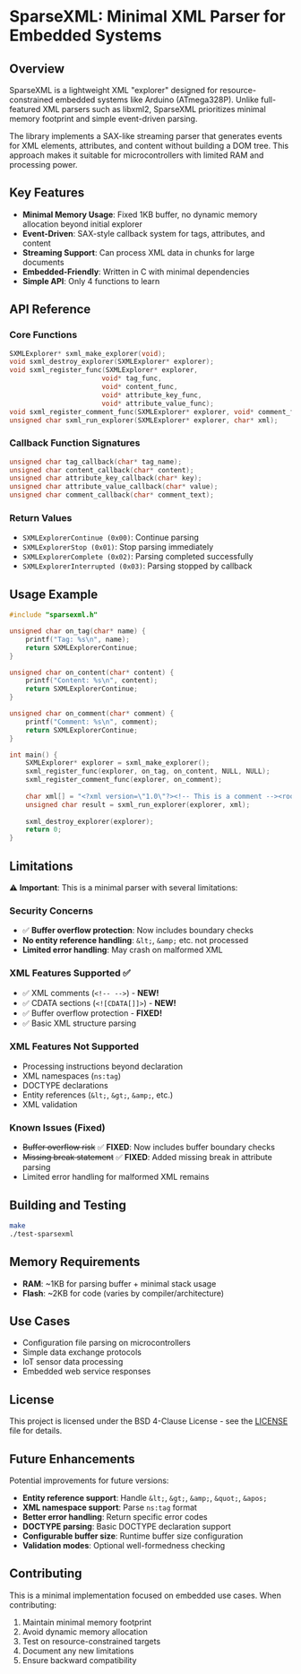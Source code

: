# SparseXML: Minimal XML Parser for Embedded Systems

## Overview
SparseXML is a lightweight XML "explorer" designed for resource-constrained embedded systems like Arduino (ATmega328P). Unlike full-featured XML parsers such as libxml2, SparseXML prioritizes minimal memory footprint and simple event-driven parsing.

The library implements a SAX-like streaming parser that generates events for XML elements, attributes, and content without building a DOM tree. This approach makes it suitable for microcontrollers with limited RAM and processing power.

## Key Features
- **Minimal Memory Usage**: Fixed 1KB buffer, no dynamic memory allocation beyond initial explorer
- **Event-Driven**: SAX-style callback system for tags, attributes, and content
- **Streaming Support**: Can process XML data in chunks for large documents
- **Embedded-Friendly**: Written in C with minimal dependencies
- **Simple API**: Only 4 functions to learn

## API Reference

### Core Functions
```c
SXMLExplorer* sxml_make_explorer(void);
void sxml_destroy_explorer(SXMLExplorer* explorer);
void sxml_register_func(SXMLExplorer* explorer, 
                       void* tag_func, 
                       void* content_func, 
                       void* attribute_key_func, 
                       void* attribute_value_func);
void sxml_register_comment_func(SXMLExplorer* explorer, void* comment_func);
unsigned char sxml_run_explorer(SXMLExplorer* explorer, char* xml);
```

### Callback Function Signatures
```c
unsigned char tag_callback(char* tag_name);
unsigned char content_callback(char* content);
unsigned char attribute_key_callback(char* key);
unsigned char attribute_value_callback(char* value);
unsigned char comment_callback(char* comment_text);
```

### Return Values
- `SXMLExplorerContinue (0x00)`: Continue parsing
- `SXMLExplorerStop (0x01)`: Stop parsing immediately
- `SXMLExplorerComplete (0x02)`: Parsing completed successfully
- `SXMLExplorerInterrupted (0x03)`: Parsing stopped by callback

## Usage Example
```c
#include "sparsexml.h"

unsigned char on_tag(char* name) {
    printf("Tag: %s\n", name);
    return SXMLExplorerContinue;
}

unsigned char on_content(char* content) {
    printf("Content: %s\n", content);
    return SXMLExplorerContinue;
}

unsigned char on_comment(char* comment) {
    printf("Comment: %s\n", comment);
    return SXMLExplorerContinue;
}

int main() {
    SXMLExplorer* explorer = sxml_make_explorer();
    sxml_register_func(explorer, on_tag, on_content, NULL, NULL);
    sxml_register_comment_func(explorer, on_comment);
    
    char xml[] = "<?xml version=\"1.0\"?><!-- This is a comment --><root>Hello <![CDATA[World & Universe]]></root>";
    unsigned char result = sxml_run_explorer(explorer, xml);
    
    sxml_destroy_explorer(explorer);
    return 0;
}
```

## Limitations
⚠️ **Important**: This is a minimal parser with several limitations:

### Security Concerns
- ✅ **Buffer overflow protection**: Now includes boundary checks
- **No entity reference handling**: `&lt;`, `&amp;` etc. not processed  
- **Limited error handling**: May crash on malformed XML

### XML Features Supported ✅
- ✅ XML comments (`<!-- -->`) - **NEW!**
- ✅ CDATA sections (`<![CDATA[]]>`) - **NEW!**
- ✅ Buffer overflow protection - **FIXED!**
- ✅ Basic XML structure parsing

### XML Features Not Supported
- Processing instructions beyond declaration
- XML namespaces (`ns:tag`)
- DOCTYPE declarations  
- Entity references (`&lt;`, `&gt;`, `&amp;`, etc.)
- XML validation

### Known Issues (Fixed)
- ~~Buffer overflow risk~~ ✅ **FIXED**: Now includes buffer boundary checks
- ~~Missing break statement~~ ✅ **FIXED**: Added missing break in attribute parsing
- Limited error handling for malformed XML remains

## Building and Testing
```bash
make
./test-sparsexml
```

## Memory Requirements
- **RAM**: ~1KB for parsing buffer + minimal stack usage
- **Flash**: ~2KB for code (varies by compiler/architecture)

## Use Cases
- Configuration file parsing on microcontrollers
- Simple data exchange protocols
- IoT sensor data processing
- Embedded web service responses

## License
This project is licensed under the BSD 4-Clause License - see the [LICENSE](LICENSE) file for details.

## Future Enhancements
Potential improvements for future versions:
- **Entity reference support**: Handle `&lt;`, `&gt;`, `&amp;`, `&quot;`, `&apos;`
- **XML namespace support**: Parse `ns:tag` format
- **Better error handling**: Return specific error codes
- **DOCTYPE parsing**: Basic DOCTYPE declaration support
- **Configurable buffer size**: Runtime buffer size configuration
- **Validation modes**: Optional well-formedness checking

## Contributing
This is a minimal implementation focused on embedded use cases. When contributing:
1. Maintain minimal memory footprint
2. Avoid dynamic memory allocation
3. Test on resource-constrained targets
4. Document any new limitations
5. Ensure backward compatibility
